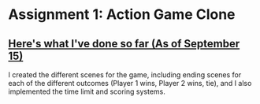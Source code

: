 # Assignment 1: Action Game Clone

## [Here's what I've done so far (As of September 15)](https://ak5352.itch.io/freeway-clone-draft-1)
I created the different scenes for the game, including ending scenes for each of the different outcomes (Player 1 wins, Player 2 wins, tie), and I also implemented the time limit and scoring systems. 
